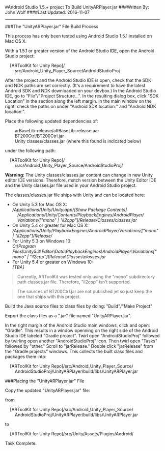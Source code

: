 #Android Studio 1.5.+ project To Build UnityARPlayer.jar
###Written By: John Wolf
####Last Updated: 2016-11-07

----

###The "UnityARPlayer.jar" File Build Process

This process has only been tested using Android Studio 1.5.1  installed on Mac OS X.

With a 1.5.1 or greater version of the Android Studio IDE, open the Android Studio project:  

&nbsp;&nbsp;&nbsp;&nbsp;\[ARToolKit for Unity Repo\]/  
&nbsp;&nbsp;&nbsp;&nbsp;&nbsp;&nbsp;&nbsp;&nbsp;src/Android_Unity_Player_Source/AndroidStudioProj

After the project and the Android Studio IDE is open, check that the SDK and NDK paths are set correctly. (It's a requirement to have the latest Android SDK and NDK downloaded on your devbox.) In the Android Studio IDE, go to "File"/"Project Structure...". In the resulting dialog box, click "SDK Location" in the section along the left margin. In the main window on the right, check the paths on under "Android SDK location:" and "Android NDK location:".

Place the following updated dependencies of:

&nbsp;&nbsp;&nbsp;&nbsp;&nbsp;&nbsp;&nbsp;&nbsp;arBaseLib-release/aRBaseLib-release.aar  
&nbsp;&nbsp;&nbsp;&nbsp;&nbsp;&nbsp;&nbsp;&nbsp;BT200Ctrl/BT200Ctrl.jar  
&nbsp;&nbsp;&nbsp;&nbsp;&nbsp;&nbsp;&nbsp;&nbsp;Unity classes/classes.jar (where this found is indicated below)

under the following path:

&nbsp;&nbsp;&nbsp;&nbsp;\[ARToolKit for Unity Repo\]/    
&nbsp;&nbsp;&nbsp;&nbsp;&nbsp;&nbsp;&nbsp;&nbsp;/src/Android_Unity_Player_Source/AndroidStudioProj/

**Warning:** The Unity classes/classes.jar content can change in new Unity editor IDE versions. Therefore, match version between the Unity Editor  IDE and the Unity classes.jar file used in your Android Studio project.

The classes/classes.jar file ships with Unity and can be located here:

- On Unity 5.3 for Mac OS X:  
    */Applications/Unity/Unity.app/\[Show Package Contents\]*  
         *&nbsp;&nbsp;&nbsp;&nbsp;/Applications/Unity/Contents/PlaybackEngines/AndroidPlayer/*  
         *&nbsp;&nbsp;&nbsp;&nbsp;Variations/["mono" | "il2cpp"]/Release/Classes/classes.jar*
 - On Unity 5.4 or greater for Mac OS X:  
    */Applications/Unity/PlaybackEngines/AndroidPlayer/Variations/["mono" | "il2cpp"]/Release/*  
- For Unity 5.3 on Windows 10:  
    *C:\Program Files\Unity5.3\Editor\Data\PlaybackEngines\AndroidPlayer\Variations\["mono" | "il2cpp"]\Release\Classes\classes.jar*  
- For Unity 5.4 or greater on Windows 10:  
    *\[TBA\]*

>Currently, ARToolKit was tested only using the "mono" subdirectory path classes.jar file. Therefore, "il2cpp" isn't supported.

>The sources of BT200Ctrl.jar are not published jet so just keep the one that ships with this project.

Build the Java source files to class files by doing: "Build"/"Make Project"

Export the class files as a ".jar" file named "UnityARPlayer.jar".

In the right margin of the Android Studio main windows, click and open: "Gradle". This results in a window openning on the right side of the Android Studio IDE labeled "Gradle project". Twirl open "AndroidStudioProj" followed by twirling open another "AndroidStudioProj" icon. Then twirl open "Tasks" followed by "other." Scroll to "jarRelease." Double click "jarRelease" from the "Gradle projects" windows.  This collects the built class files and packages them into:

&nbsp;&nbsp;&nbsp;&nbsp;\[ARToolKit for Unity Repo\]/src/Android_Unity_Player_Source/   
&nbsp;&nbsp;&nbsp;&nbsp;&nbsp;&nbsp;&nbsp;&nbsp;AndroidStudioProj/UnityARPlayer/build/libs/UnityARPlayer.jar

###Placing the "UnityARPlayer.jar" File

Copy the updated "UnityARPlayer.jar" file:

from

&nbsp;&nbsp;&nbsp;&nbsp;\[ARToolKit for Unity Repo\]/src/Android_Unity_Player_Source/   
&nbsp;&nbsp;&nbsp;&nbsp;&nbsp;&nbsp;&nbsp;&nbsp;AndroidStudioProj/UnityARPlayer/build/libs/UnityARPlayer.jar

to

&nbsp;&nbsp;&nbsp;&nbsp;\[ARToolKit for Unity Repo\]/src/Unity/Assets/Plugins/Android/

Task Complete.
